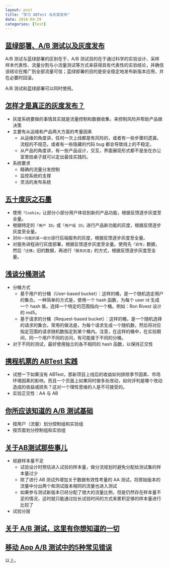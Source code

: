 ```yaml
---
layout: post
title: "学习 ABTest 与灰度发布"
date: 2018-04-29
categories: [Test]
---
```


## [蓝绿部署、A/B 测试以及灰度发布](https://segmentfault.com/a/1190000008542092)

A/B 测试与蓝绿部署的区别在于，A/B 测试目的在于通过科学的实验设计、采样样本代表性、流量分割与小流量测试等方式来获得具有代表性的实验结论，并确信该结论在推广到全部流量可信；蓝绿部署的目的是安全稳定地发布新版本应用，并在必要时回滚。

A/B 测试和蓝绿部署可以同时使用。

## [怎样才是真正的灰度发布？](https://zhuanlan.zhihu.com/p/32712056)

- 灰度系统要做的事情其实就是流量控制和数据收集，来控制风险并帮助产品做决策
- 主要有从运维和产品两大方面的考量因素
  - 从运维的角度讲，任何一次上线都是有风险的，或者有一些步骤的遗漏，流程的不规范，或者有一些隐藏的代码 bug 都会导致线上的不稳定。
  - 从产品的角度讲，有一些产品设计，交互，界面展现形式都不是坐在办公室里拍桌子就可以定出最佳实践的。
- 系统要求
  - 精确的流量分发控制
  - 监控系统的支撑
  - 灵活的发布系统

## [五十度灰之石墨](https://zhuanlan.zhihu.com/p/34437112)

- 使用`「Cookie」`让部分小部分用户体验到新的产品功能，根据反馈逐步灰度至全量。
- 根据特定的`「用户 ID」`或`「用户组 ID」`进行产品新功能的灰度，根据反馈逐步灰度至全量。
- 对`同一功能的某一部分`进行后端服务的灰度，根据反馈逐步灰度至全量。
- 对服务进程进行灰度部署，根据反馈逐步灰度至全量。使用先`「双写」`数据，然后`「迁移」`旧的数据，再进行`「服务灰度」`的方式，根据反馈逐步灰度至全量。

## [浅谈分桶测试](http://d0evi1.com/buckettest/)

- 分桶方式
  - 基于用户的分桶（User-based bucket）：这样的桶，是一个随机选定用户的集合。一种简单的方式是，使用一个 hash 函数，为每个 user id 生成一个 hash 值，选择一个特定的范围指向一个桶。例如：Ron Rivest 设计的 md5。
  - 基于请求的分桶（Request-based bucket）：这样的桶，是一个随机选择的请求的集合。常用的做法是，为每个请求生成一个随机数，然后将对应指定范围的请求随机数指定到某个桶内。注意，在这样的桶中，在实验期间，同一个用户不同的访问，有可能属于不同的分桶。
- 对于不同的测试，最好使用独立的各不相同的 hash 函数，以保持正交性

## [携程机票的 ABTest 实践](https://zhuanlan.zhihu.com/p/25685006)

- 试想一下如果没有 ABTest，那新项目上线后的收益如何排除季节因素、市场环境因素的影响，而且一个页面上如果同时做多处改动，如何评判是哪个改动造成的收益或损失？这对一个理性思维的人是不可接受的。
- 实验正交性：AA 与 AB

## [你所应该知道的 A/B 测试基础](https://blog.leapoahead.com/2015/08/27/introduction-to-ab-testing/)

- 按用户（流量）划分控制组和实验组
- 按页面划分控制组和实验组

## [关于AB测试那些事儿](http://www.appadhoc.com/blog/ab-test-in-dianrong/)

- 规避样本量不足
  - 试验设计时预估进入试验的样本量，做分流规划时避免分配给测试集的样本量过少
  - 除了进行 AB 测试外增加关于数据有效性考量的 AA 测试，将原始版本的流量中分出两个和测试版本相同的流量也进入测试
  - 如果参与测试新版本已经分配了很大的流量比例，但是仍然存在样本量不足的情况，这时就只能通过拉长试验时间的方式来累积足够的样本量进行比较了
- 试验分层

## [关于 A/B 测试，这里有你想知道的一切](http://www.appadhoc.com/blog/everything-of-ab-testing/)

## [移动 App A/B 测试中的5种常见错误](https://zhuanlan.zhihu.com/p/25319221)

以上。
